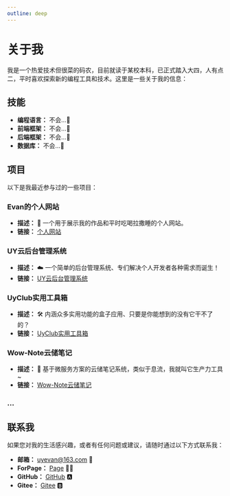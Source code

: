 ```yaml
---
outline: deep
---
```


# 关于我

我是一个热爱技术但很菜的码农，目前就读于某校本科，已正式踏入大四，人有点二，平时喜欢探索新的编程工具和技术。这里是一些关于我的信息：

## 技能

- **编程语言：** 不会...🫨
- **前端框架：** 不会...🫨
- **后端框架：** 不会...🫨
- **数据库：** 不会...🫨

## 项目

以下是我最近参与过的一些项目：

### Evan的个人网站

- **描述：** 🤟 一个用于展示我的作品和平时吃喝拉撒睡的个人网站。
- **链接：** [个人网站](https://jfkj.xyz)

### UY云后台管理系统

- **描述：** ☁️ 一个简单的后台管理系统、专们解决个人开发者各种需求而诞生！
- **链接：** [UY云后台管理系统](https://uyclouds.com)

### UyClub实用工具箱

- **描述：** 🛠️ 内涵众多实用功能的盒子应用、只要是你能想到的没有它干不了的？
- **链接：** [UyClub实用工具箱](https://www.pgyer.com/uyclub)

### Wow-Note云储笔记

- **描述：** 📔 基于微服务方案的云储笔记系统，类似于息流，我就叫它生产力工具~
- **链接：** [Wow-Note云储笔记](https://note.jfkj.xyz)

### ...

## 联系我

如果您对我的生活感兴趣，或者有任何问题或建议，请随时通过以下方式联系我：

- **邮箱：** uyevan@163.com 💌
- **ForPage：** [Page](https://jfkj.xyz) 🧑‍💻
- **GitHub：** [GitHub](https://github.com/uyevan) 🅰️
- **Gitee：** [Gitee](https://gitee.com/uyevan) 🅱️
